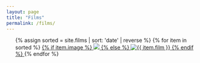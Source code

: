 ```yaml
---
layout: page
title: "Films"
permalink: /films/
---
```


  <ul>
    {% assign sorted = site.films | sort: 'date' | reverse %}
    {% for item in sorted %}
      <a href="{{ item.url }}">
        {% if item.image %}
        <img class="filmCover" src="/assets/img/missingCover.jpg">
        {% else %}
        <img class="filmCover" src="/assets/img/thumb/{{ item.slug }}.jpg" alt="{{ item.film }}">
        {% endif %}
      </a>
    {% endfor %}
  </ul>
  
